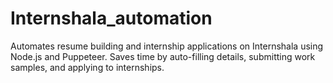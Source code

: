 # Internshala_automation
Automates resume building and internship applications on Internshala using Node.js and Puppeteer. Saves time by auto-filling details, submitting work samples, and applying to internships.
